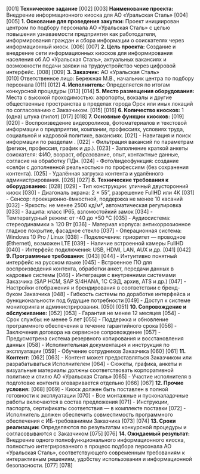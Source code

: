 [001] **Техническое задание**
[002] 
[003] **Наименование проекта:** Внедрение информационного киоска для АО «Уральская Сталь»
[004] 
[005] **1. Основание для проведения закупки:** Проект инициирован центром по подбору персонала АО «Уральская Сталь» с целью повышения узнаваемости предприятия как работодателя, информирования граждан и сбора информации о соискателях через информационный киоск.
[006] 
[007] **2. Цель проекта:** Создание и внедрение сети информационных киосков для информирования населения об АО «Уральская Сталь», актуальных вакансиях и возможности подачи заявки на трудоустройство через цифровой интерфейс.
[008] 
[009] **3. Заказчик:** АО «Уральская Сталь»  
[010] Ответственное лицо: Бережная М.В., начальник центра по подбору персонала
[011] 
[012] **4. Исполнитель:** Определяется по итогам конкурсной процедуры
[013] 
[014] **5. Место размещения оборудования:** Места с высокой проходимостью: аэропорты, вокзалы и другие общественные пространства в пределах города Орск или иных локаций по согласованию с Заказчиком.
[015] 
[016] **6. Количество киосков:** 1 (одна) штука (пилот)
[017] 
[018] **7. Основные функции киосков:**
[019] 
[020] - Воспроизведение видеороликов, фотоматериалов и текстовой информации о предприятии, компании, профессиях, условиях труда, социальной и кадровой политике, вакансиях.
[021] - Навигация и поиск информации по разделам .
[022] - Фильтрация вакансий по параметрам (регион, профессия, график и др.).
[023] - Заполнение краткой анкеты соискателя: ФИО, возраст, образование, опыт, контактные данные, согласие на обработку ПДн.
[024] - Фото/видеофункция: создание «селфи с дополненной реальностью» по профессиям (без сохранения контента).
[025] - Удалённая загрузка контента и удалённого администрирования.
[026] 
[027] **8. Технические требования к оборудованию:**
[028] 
[029] - Тип конструкции: уличный двусторонний киоск
[030] - Диагональ экрана: 2 × 55”, разрешение FullHD или 4К
[031] - Сенсор: проекционно-ёмкостной, поддержка не менее 10 касаний
[032] - Яркость: не менее 2500 кд/м², автоматическая регулировка
[033] - Защита: класс IP65, взломостойкий замок
[034] - Температурный режим: от -40 до +50 °C
[035] - Аудиосистема: стереодинамики ≥ 120 Вт
[036] - Материал корпуса: антикоррозионное гладкое покрытие, фасадное стекло
[037] - Операционная система: Windows 10 Pro / Linux
[038] - Подключение: приоритет — проводное (Ethernet), возможен LTE
[039] - Наличие встроенной камеры FullHD
[040] - Интерфейс подключения: USB, HDMI, LAN, AUX и др.
[041] 
[042] **9. Программные требования:**
[043] 
[044] - Интуитивно понятный интерфейс на русском языке
[045] - Встроенное ПО для воспроизведения контента, обработки анкет, передачи данных в кадровые системы
[046] - Интеграция с внутренними системами Заказчика (SAP HCM, SAP S/4HANA, 1С СЭД, архив, ATS и др.)
[047] - Настройки отображения и брендирования в соответствии с бренд-буком Заказчика
[048] - Гибкость системы по доработке интерфейса и функциональности под будущие потребности
[049] - Доступ к системе мониторинга и администрирования.
[050] 
[051] **10. Сопровождение и обслуживание:**
[052] 
[053] - Гарантия не менее 12 месяцев
[054] - Срок службы: не менее 5 лет
[055] - Поддержка и обновление программного обеспечения в течение гарантийного срока
[056] - Заключения договора на сервисное сопровождение
[057] - Предусмотрена система резервного копирования и восстановления данных
[058] - Исполнительная документация и инструкция по эксплуатации
[059] - Обучение сотрудников Заказчика
[060] 
[061] **11. Контент:**
[062] 
[063] - Контент может предоставляться Заказчиком или разрабатываться Исполнителем
[064] - Сюжеты, графика, анкеты и визуальные материалы должны соответствовать корпоративной политике и стилю АО «Уральская Сталь»
[065] - Участие исполнителя в подготовке контента оговаривается отдельно
[066] 
[067] **12. Прочие условия:**
[068] 
[069] - Киоск должен быть поставлен в полной готовности к эксплуатации
[070] - Все монтажные и пусконаладочные работы включаются в состав предложения
[071] - Инструкции, паспорта, сертификаты соответствия — в комплекте поставки
[072] - Исполнитель должен обеспечить совместимость программного обеспечения с ИБ-требованиями Заказчика
[073] 
[074] **13. Сроки реализации:** Определяются по результатам конкурсной процедуры и согласовываются с Заказчиком
[075] 
[076] **14. Ожидаемый результат:** Внедрение одного полнофункционального информационного киоска, полностью интегрированного в процесс подбора персонала АО «Уральская Сталь», соответствующего современным требованиям к интерактивным решениям, удобству использования и информационной безопасности.
[077] 
[078]
